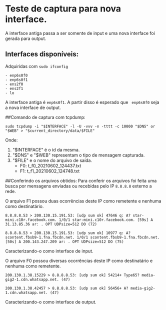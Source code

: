 # Teste de captura para nova interface.

A interface antiga passa a ser somente de input e uma nova interface foi gerada para output.

## Interfaces disponíveis:

Adquiridas com `sudo ifconfig`
```
- enp6s0f0
- enp6s0f1
- ens2f0
- ens2f1
- lo
```
A interface antiga é `enp6s0f1`.
A partir disso é esperado que ` enp6s0f0` seja a nova interface de output.

##Comando de captura com tcpdump:
```
sudo tcpdump -i "$INTERFACE" -l -U -vvv -n -tttt -c 10000 "$DNS" or "$WEB" > "$current_directory/data/$FILE"
```
Onde:
1. "$INTERFACE" é o id da mesma.
2. "$DNS" e "$WEB" representam o tipo de mensagem capturada.
3. "$FILE" e o nome do arquivo de saída.
   - F0: t_f0_20210602_124437.txt
   - F1: t_f1_20210602_124748.txt

##Conferindo os arquivos obtidos:
Para conferir os arquivos foi feita uma busca por mensagens enviadas ou recebidas pelo IP `8.8.8.8` externo a rede.

O arquivo F1 possou duas ocorrências deste IP como remetente e nenhuma como destinatário.
```
8.8.8.8.53 > 200.130.15.191.53: [udp sum ok] 47646 q: A? star-mini.c10r.facebook.com. 1/0/1 star-mini.c10r.facebook.com. [59s] A 31.13.85.36 ar: . OPT UDPsize=512 DO (72)

8.8.8.8.53 > 200.130.15.191.53: [udp sum ok] 10977 q: A? scontent.fbsb9-1.fna.fbcdn.net. 1/0/1 scontent.fbsb9-1.fna.fbcdn.net. [50s] A 200.143.247.209 ar: . OPT UDPsize=512 DO (75)
```
Caracterizando-o como interface de input.

O arquivo F0 possou diversas ocorrências deste IP como destinatário e nenhuma como remetente.
```
200.130.1.38.15229 > 8.8.8.8.53: [udp sum ok] 54214+ Type65? media-gig2-1.cdn.whatsapp.net. (47)

200.130.1.38.42457 > 8.8.8.8.53: [udp sum ok] 56456+ A? media-gig2-1.cdn.whatsapp.net. (47)
```
Caracterizando-o como interface de output.
